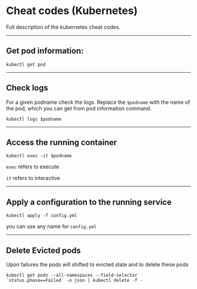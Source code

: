# Cheat codes (Kubernetes)
Full description of the kubernetes cheat codes.
______________________________________________________________________

## Get pod information:
```
kubectl get pod
```
______________________________________________________________________
## Check logs 
For a given podname check the logs. Replace the `$podname` with the name of the pod, which you can get from pod information command.
```
kubectl logs $podname
```
______________________________________________________________________
## Access the running container
```
kubectl exec -it $podname
```
`exec` refers to execute

`it` refers to interactive
______________________________________________________________________
## Apply a configuration to the running service
```
kubectl apply -f config.yml
```
you can use any name for `config.yml`
______________________________________________________________________


## Delete Evicted pods
Upon failures the pods will shifted to evicted state and to delete these pods
```
kubectl get pods --all-namespaces --field-selector `status.phase==Failed` -o json | kubectl delete -f -
```
